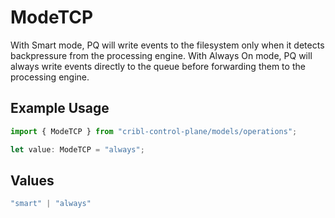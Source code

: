 # ModeTCP

With Smart mode, PQ will write events to the filesystem only when it detects backpressure from the processing engine. With Always On mode, PQ will always write events directly to the queue before forwarding them to the processing engine.

## Example Usage

```typescript
import { ModeTCP } from "cribl-control-plane/models/operations";

let value: ModeTCP = "always";
```

## Values

```typescript
"smart" | "always"
```